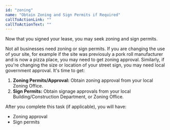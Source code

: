 ```yaml
---
id: "zoning"
name: "Obtain Zoning and Sign Permits if Required"
callToActionLink: ""
callToActionText: ""
---
```

Now that you signed your lease, you may seek zoning and sign permits. 

Not all businesses need zoning or sign permits. If you are changing the use of your site, for example if the site was previosuly a pork roll manufacturer and is now a pizza place, you may need to get zoning approval. Similarly, if you're changing the size or location of your street sign, you may need local government approval. It's time to get:
      
1. **Zoning Permits/Approval:** Obtain zoning approval from your local Zoning Office.
2. **Sign Permits:** Obtain signage approvals from your local Building/Construction Department, or Zoning Office.

After you complete this task (if applicable), you will have:
- Zoning approval
- Sign permits
